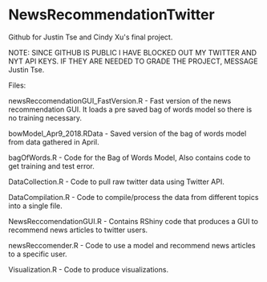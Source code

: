 # NewsRecommendationTwitter
Github for Justin Tse and Cindy Xu's final project.

NOTE: SINCE GITHUB IS PUBLIC I HAVE BLOCKED OUT MY TWITTER AND NYT API KEYS. IF THEY ARE NEEDED TO GRADE THE PROJECT, MESSAGE Justin Tse. 

Files: 

newsReccomendationGUI_FastVersion.R - Fast version of the news recommendation GUI. It loads a pre saved bag of words model so there is no training necessary. 

bowModel_Apr9_2018.RData - Saved version of the bag of words model from data gathered in April. 

bagOfWords.R - Code for the Bag of Words Model, Also contains code to get training and test error.

DataCollection.R - Code to pull raw twitter data using Twitter API.

DataCompilation.R - Code to compile/process the data from different topics into a single file. 

NewsReccomendationGUI.R - Contains RShiny code that produces a GUI to recommend news articles to twitter users.

newsReccomender.R - Code to use a model and recommend news articles to a specific user.

Visualization.R - Code to produce visualizations. 

